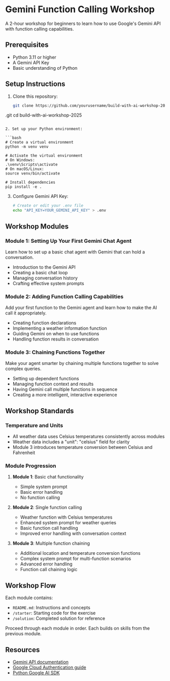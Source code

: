 # Gemini Function Calling Workshop

A 2-hour workshop for beginners to learn how to use Google's Gemini API with function calling capabilities.

## Prerequisites

- Python 3.11 or higher
- A Gemini API Key
- Basic understanding of Python

## Setup Instructions

1. Clone this repository:

   ```bash
   git clone https://github.com/yourusername/build-with-ai-workshop-2025
.git
   cd build-with-ai-workshop-2025

   ```

2. Set up your Python environment:

   ```bash
   # Create a virtual environment
   python -m venv venv

   # Activate the virtual environment
   # On Windows:
   .\venv\Scripts\activate
   # On macOS/Linux:
   source venv/bin/activate

   # Install dependencies
   pip install -e .
   ```

3. Configure Gemini API Key:
   ```bash
   # Create or edit your .env file
   echo "API_KEY=YOUR_GEMINI_API_KEY" > .env
   ```

## Workshop Modules

### Module 1: Setting Up Your First Gemini Chat Agent

Learn how to set up a basic chat agent with Gemini that can hold a conversation.

- Introduction to the Gemini API
- Creating a basic chat loop
- Managing conversation history
- Crafting effective system prompts

### Module 2: Adding Function Calling Capabilities

Add your first function to the Gemini agent and learn how to make the AI call it appropriately.

- Creating function declarations
- Implementing a weather information function
- Guiding Gemini on when to use functions
- Handling function results in conversation

### Module 3: Chaining Functions Together

Make your agent smarter by chaining multiple functions together to solve complex queries.

- Setting up dependent functions
- Managing function context and results
- Having Gemini call multiple functions in sequence
- Creating a more intelligent, interactive experience

## Workshop Standards

### Temperature and Units

- All weather data uses Celsius temperatures consistently across modules
- Weather data includes a "unit": "celsius" field for clarity
- Module 3 introduces temperature conversion between Celsius and Fahrenheit

### Module Progression

1. **Module 1**: Basic chat functionality

   - Simple system prompt
   - Basic error handling
   - No function calling

2. **Module 2**: Single function calling

   - Weather function with Celsius temperatures
   - Enhanced system prompt for weather queries
   - Basic function call handling
   - Improved error handling with conversation context

3. **Module 3**: Multiple function chaining
   - Additional location and temperature conversion functions
   - Complex system prompt for multi-function scenarios
   - Advanced error handling
   - Function call chaining logic

## Workshop Flow

Each module contains:

- `README.md`: Instructions and concepts
- `/starter`: Starting code for the exercise
- `/solution`: Completed solution for reference

Proceed through each module in order. Each builds on skills from the previous module.

## Resources

- [Gemini API documentation](https://cloud.google.com/vertex-ai/docs/generative-ai/model-reference/gemini)
- [Google Cloud Authentication guide](https://cloud.google.com/docs/authentication)
- [Python Google AI SDK](https://github.com/google/generative-ai-python)
